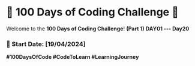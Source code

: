 # 🚀 100 Days of Coding Challenge 🚀


Welcome to the **100 Days of Coding Challenge**!
**(Part 1)**
**DAY01 --- Day20**

### 📅 Start Date: [19/04/2024]


**#100DaysOfCode     #CodeToLearn    #LearningJourney**
